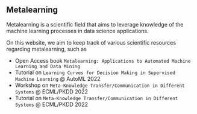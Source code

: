 ## Metalearning

Metalearning is a scientific field that aims to leverage knowledge of the machine learning processes in data science applications.

On this website, we aim to keep track of various scientific resources regarding metalearning, such as

* Open Access book `Metalearning: Applications to Automated Machine Learning and Data Mining` 
* Tutorial on `Learning Curves for Decision Making in Supervised Machine Learning` @ AutoML 2022
* Workshop on `Meta-Knowledge Transfer/Communication in Different Systems` @ ECML/PKDD 2022
* Tutorial on `Meta-Knowledge Transfer/Communication in Different Systems` @ ECML/PKDD 2022
